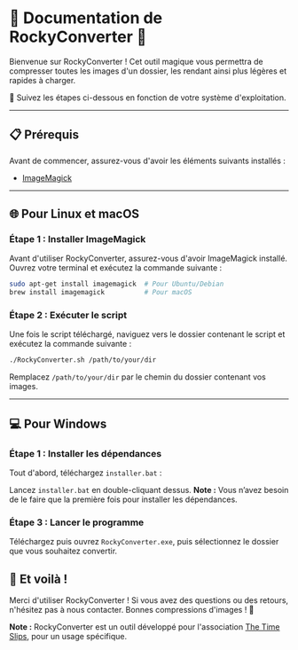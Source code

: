 # 📸 Documentation de RockyConverter 🚀

Bienvenue sur RockyConverter ! Cet outil magique vous permettra de compresser toutes les images d'un dossier, les rendant ainsi plus légères et rapides à charger. 

🌟 Suivez les étapes ci-dessous en fonction de votre système d'exploitation.

---

## 📋 Prérequis

Avant de commencer, assurez-vous d'avoir les éléments suivants installés :

- [ImageMagick](https://imagemagick.org)

--- 

## 🌐 Pour Linux et macOS

### Étape 1 : Installer ImageMagick
Avant d'utiliser RockyConverter, assurez-vous d'avoir ImageMagick installé. Ouvrez votre terminal et exécutez la commande suivante :

```bash
sudo apt-get install imagemagick  # Pour Ubuntu/Debian
brew install imagemagick          # Pour macOS
```
### Étape 2 : Exécuter le script
Une fois le script téléchargé, naviguez vers le dossier contenant le script et exécutez la commande suivante :

```bash
./RockyConverter.sh /path/to/your/dir
```

Remplacez `/path/to/your/dir` par le chemin du dossier contenant vos images.

---

## 💻 Pour Windows

### Étape 1 : Installer les dépendances
Tout d'abord, téléchargez `installer.bat` :

Lancez `installer.bat` en double-cliquant dessus. 
**Note :** Vous n’avez besoin de le faire que la première fois pour installer les dépendances.

### Étape 3 : Lancer le programme
Téléchargez puis ouvrez `RockyConverter.exe`, puis sélectionnez le dossier que vous souhaitez convertir.

## 🎉 Et voilà !

Merci d'utiliser RockyConverter ! Si vous avez des questions ou des retours, n'hésitez pas à nous contacter. Bonnes compressions d'images ! 🎉

**Note :** RockyConverter est un outil développé pour l'association [The Time Slips](https://slips.lol), pour un usage spécifique.
